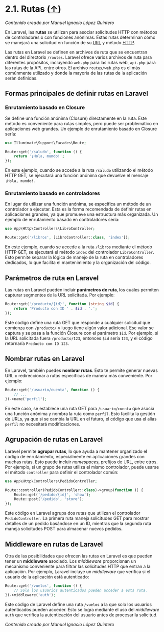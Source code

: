 # 2.1. Rutas ([↑](README.md))

_Contenido creado por Manuel Ignacio López Quintero_

En Laravel, las **rutas** se utilizan para asociar solicitudes HTTP con métodos de controladores o con funciones anónimas. Estas rutas determinan cómo se manejará una solicitud en función de su [URL]([#t95a474f5-0501-4b0d-2c65-441544e244e5](https://en.wikipedia.org/wiki/URL)) y método [HTTP](https://en.wikipedia.org/wiki/HTTP).

Las rutas en Laravel se definen en archivos de ruta que se encuentran dentro del directorio `/routes`. Laravel ofrece varios archivos de ruta para diferentes propósitos, incluyendo `web.php` para las rutas web, `api.php` para las rutas de la API, entre otros. El archivo `routes/web.php` es el más comúnmente utilizado y donde la mayoría de las rutas de la aplicación serán definidas.

## Formas principales de definir rutas en Laravel

### Enrutamiento basado en Closure

Se define una función anónima (Closure) directamente en la ruta. Este método es conveniente para rutas simples, pero puede ser problemático en aplicaciones web grandes. Un ejemplo de enrutamiento basado en Closure sería:

```php
use Illuminate\Support\Facades\Route;

Route::get('/saludo', function () {
    return '¡Hola, mundo!';
});
```

En este ejemplo, cuando se accede a la ruta `/saludo` utilizando el método HTTP GET, se ejecutará una función anónima que devuelve el mensaje `¡Hola, mundo!`.

### Enrutamiento basado en controladores

En lugar de utilizar una función anónima, se especifica un método de un controlador a ejecutar. Esta es la forma recomendada de definir rutas en aplicaciones grandes, ya que promueve una estructura más organizada. Un ejemplo de enrutamiento basado en controladores sería:

```php
use App\Http\Controllers\LibroController;

Route::get('/libros', [LibroController::class, 'index']);
```

En este ejemplo, cuando se accede a la ruta `/libros` mediante el método HTTP GET, se ejecutará el método `index` del controlador `LibroController`. Esto permite separar la lógica de manejo de la ruta en controladores dedicados, lo que facilita el mantenimiento y la organización del código.

## Parámetros de ruta en Laravel

Las rutas en Laravel pueden incluir **parámetros de ruta**, los cuales permiten capturar segmentos de la URL solicitada. Por ejemplo:

```php
Route::get('/producto/{id}', function (string $id) {
    return 'Producto con ID ' . $id . '.';
});
```

Este código define una ruta GET que responde a cualquier solicitud que comienza con `/producto/` y luego tiene algún valor adicional. Ese valor se captura y se pasa a la función Closure con el parámetro `$id`. Por ejemplo, si la URL solicitada fuera `/producto/123`, entonces `$id` sería `123`, y el código retornaría `Producto con ID 123`.

## Nombrar rutas en Laravel

En Laravel, también puedes **nombrar rutas**. Esto te permite generar nuevas URL o redireccionar a rutas específicas de manera más conveniente. Por ejemplo:

```php
Route::get('/usuario/cuenta', function () {
    // ...
})->name('perfil');
```

En este caso, se establece una ruta GET para `/usuario/cuenta` que asocia una función anónima y nombra la ruta como `perfil`. Esto facilita la gestión de URLs, ya que si se cambia la URL en el futuro, el código que usa el alias `perfil` no necesitará modificaciones.

## Agrupación de rutas en Laravel

Laravel permite **agrupar rutas**, lo que ayuda a mantener organizado el código de enrutamiento, especialmente en aplicaciones grandes con muchas rutas. Esto puede incluir *namespaces*, prefijos de URL, entre otros. Por ejemplo, si un grupo de rutas utiliza el mismo controlador, puede usarse el método `controller` para definir el controlador común:

```php
use App\Http\Controllers\PedidoController;

Route::controller(PedidoController::class)->group(function () {
    Route::get('/pedido/{id}', 'show');
    Route::post('/pedido', 'store');
});
```

Este código en Laravel agrupa dos rutas que utilizan el controlador `PedidoController`. La primera ruta maneja solicitudes GET para mostrar detalles de un pedido basándose en un ID, mientras que la segunda ruta maneja solicitudes POST para almacenar nuevos pedidos.

## Middleware en rutas de Laravel

Otra de las posibilidades que ofrecen las rutas en Laravel es que pueden tener un **middleware** asociado. Los *middleware* proporcionan un mecanismo conveniente para filtrar las solicitudes HTTP que entran a la aplicación. Por ejemplo, Laravel incluye un *middleware* que verifica si el usuario de la aplicación está autenticado:

```php
Route::get('/vuelos', function () {
    // Solo los usuarios autenticados pueden acceder a esta ruta.
})->middleware('auth');
```

Este código de Laravel define una ruta `/vuelos` a la que solo los usuarios autenticados pueden acceder. Esto se logra mediante el uso del *middleware* `auth` que verifica la autenticación del usuario antes de procesar la solicitud.

_Contenido creado por Manuel Ignacio López Quintero_
